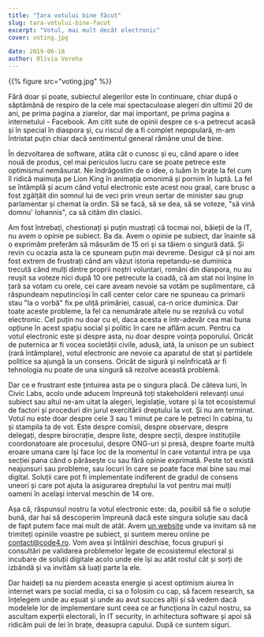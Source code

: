 ```yaml
---
title: "Țara votului bine făcut"
slug: tara-votului-bine-facut
excerpt: "Votul, mai mult decât electronic"
cover: voting.jpg

date: 2019-06-18
author: Olivia Vereha
---
```


{{% figure src="voting.jpg" %}}

Fără doar și poate, subiectul alegerilor este în continuare, chiar după o săptămână de respiro de la cele mai spectaculoase alegeri din ultimii 20 de ani, pe prima pagina a ziarelor, dar mai important, pe prima pagina a internetului - Facebook. Am citit sute de opinii despre ce s-a petrecut acasă și în special în diaspora și, cu riscul de a fi complet nepopulară, m-am întristat puțin chiar dacă sentimentul general rămâne unul de bine. 

În dezvoltarea de software, atâta cât o cunosc și eu, când apare o idee nouă de produs, cel mai periculos lucru care se poate petrece este optimismul nemăsurat. Ne îndrăgostim de o idee, o luăm în brațe la fel cum îl ridică maimuța pe Lion King în animația omonimă și pornim în luptă. La fel se întâmplă și acum când votul electronic este acest nou graal, care brusc a fost zgâlțâit din somnul lui de veci prin vreun sertar de minister sau grup parlamentar și chemat la ordin. Să se facă, să se dea, să se voteze, "să vină domnu' Iohannis", ca să cităm din clasici. 

Am fost întrebați, chestionați și puțin mustrați că tocmai noi, băieții de la IT, nu avem o opinie pe subiect. Ba da. Avem o opinie pe subiect, dar înainte să o exprimăm preferăm să măsurăm de 15 ori și sa tăiem o singură dată. Și revin cu ocazia asta la ce spuneam puțin mai devreme. Desigur că și noi am fost extrem de frustrați când am văzut istoria repetandu-se duminica trecută când mulți dintre proprii noștri voluntari, români din diaspora, nu au reușit sa voteze nici după 10 ore petrecute la coadă, că am stat noi înșine în țară sa votam cu orele, cei care aveam nevoie sa votăm pe suplimentare, că răspundeam neputincioși în call center celor care ne spuneau ca primarii stau "la o vorbă" fix pe uliță primăriei, casual, ca-n orice duminica. Dar toate aceste probleme, la fel ca nenumărate altele nu se rezolvă cu votul electronic. Cel puțin nu doar cu el, daca acesta e într-adevăr cea mai buna opțiune în acest spațiu social și politic în care ne aflăm acum. Pentru ca votul electronic este și despre asta, nu doar despre voința poporului. Oricât de puternica ar fi vocea societății civile, adusă, iată, la unison pe un subiect (rară întâmplare), votul electronic are nevoie ca aparatul de stat și partidele politice sa ajungă la un consens. Oricât de sigură și neînfricată ar fi tehnologia nu poate de una singură să rezolve această problemă. 

Dar ce e frustrant este țintuirea asta pe o singura placă. De câteva luni, în Civic Labs, acolo unde aducem împreună toți stakeholderii relevanți unui subiect sau altul ne-am uitat la alegeri, legislație, votare și la tot ecosistemul de factori și proceduri din jurul exercitării dreptului la vot. Și nu am terminat. Votul nu este doar despre cele 3 sau 1 minut pe care le petreci în cabina, tu și stampila ta de vot. Este despre comisii, despre observare, despre delegați, despre birocrație, despre liste, despre secții, despre instituțiile coordonatoare ale procesului, despre ONG-uri și presă, despre foarte multă eroare umana care își face loc de la momentul în care votantul intra pe ușa secției pana când o părăsește cu sau fără opinie exprimată. Peste tot există neajunsuri sau probleme, sau locuri în care se poate face mai bine sau mai digital. Soluții care pot fi implementate indiferent de gradul de consens uneori și care pot ajuta la asigurarea dreptului la vot pentru mai mulți oameni în același interval meschin de 14 ore. 

Așa că, răspunsul nostru la votul electronic este: da, posibil să fie o soluție bună, dar hai să descoperim împreună dacă este singura soluție sau dacă de fapt putem face mai mult de atât. Avem [un website](https://cetetine.ro) unde va invitam să ne trimiteți opiniile voastre pe subiect, și suntem mereu online pe contact@code4.ro. Vom avea și întâlniri deschise, focus grupuri și consultări pe validarea problemelor legate de ecosistemul electoral și incubare de soluții digitale acolo unde ele își au atât rostul cât și sorți de izbândă și va invităm să luați parte la ele. 

Dar haideți sa nu pierdem aceasta energie și acest optimism aiurea în internet wars pe social media, ci sa o folosim cu cap, să facem research, sa înțelegem unde au eșuat și unde au avut succes alții și să vedem dacă modelele lor de implementare sunt ceea ce ar funcționa în cazul nostru, sa ascultam experții electorali, în IT security, in arhitectura software și apoi să ridicăm puii de lei în brațe, deasupra capului. După ce suntem siguri. 

